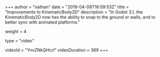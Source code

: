 +++
author = "nathan"
date = "2019-04-08T16:59:53Z"
title = "Improvements to KinematicBody2D"
description = "In Godot 3.1, the KinematicBody2D now has the ability to snap to the ground or walls, and to better sync with animated platforms."

weight = 4

type = "video"

videoId = "YnvZNkQHcrI"
videoDuration = 369
+++


